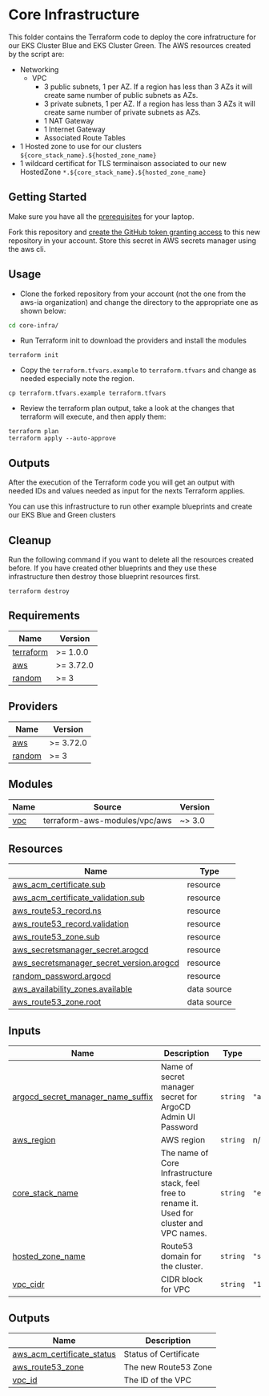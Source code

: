 # Core Infrastructure

This folder contains the Terraform code to deploy the core infratructure for our EKS Cluster Blue and EKS Cluster Green. The AWS resources created by the script are:

- Networking
  - VPC
    - 3 public subnets, 1 per AZ. If a region has less than 3 AZs it will create same number of public subnets as AZs.
    - 3 private subnets, 1 per AZ. If a region has less than 3 AZs it will create same number of private subnets as AZs.
    - 1 NAT Gateway
    - 1 Internet Gateway
    - Associated Route Tables
- 1 Hosted zone to use for our clusters `${core_stack_name}.${hosted_zone_name}`
- 1 wildcard certificat for TLS terminaison associated to our new HostedZone `*.${core_stack_name}.${hosted_zone_name}`

## Getting Started

Make sure you have all the [prerequisites](../README.md) for your laptop.

Fork this repository and [create the GitHub token granting access](https://docs.github.com/en/github/authenticating-to-github/creating-a-personal-access-token) to this new repository in your account. Store this secret in AWS secrets manager using the aws cli.

## Usage

- Clone the forked repository from your account (not the one from the aws-ia organization) and change the directory to the appropriate one as shown below:

```bash
cd core-infra/
```

- Run Terraform init to download the providers and install the modules

```shell
terraform init
```

- Copy the `terraform.tfvars.example` to `terraform.tfvars` and change as needed especially note the region.

```shell
cp terraform.tfvars.example terraform.tfvars
```

- Review the terraform plan output, take a look at the changes that terraform will execute, and then apply them:

```shell
terraform plan
terraform apply --auto-approve
```

## Outputs

After the execution of the Terraform code you will get an output with needed IDs and values needed as input for the nexts Terraform applies.

You can use this infrastructure to run other example blueprints and create our EKS Blue and Green clusters

## Cleanup

Run the following command if you want to delete all the resources created before. If you have created other blueprints and they use these infrastructure then destroy those blueprint resources first.

```shell
terraform destroy
```

<!-- BEGINNING OF PRE-COMMIT-TERRAFORM DOCS HOOK -->
## Requirements

| Name | Version |
|------|---------|
| <a name="requirement_terraform"></a> [terraform](#requirement\_terraform) | >= 1.0.0 |
| <a name="requirement_aws"></a> [aws](#requirement\_aws) | >= 3.72.0 |
| <a name="requirement_random"></a> [random](#requirement\_random) | >= 3 |

## Providers

| Name | Version |
|------|---------|
| <a name="provider_aws"></a> [aws](#provider\_aws) | >= 3.72.0 |
| <a name="provider_random"></a> [random](#provider\_random) | >= 3 |

## Modules

| Name | Source | Version |
|------|--------|---------|
| <a name="module_vpc"></a> [vpc](#module\_vpc) | terraform-aws-modules/vpc/aws | ~> 3.0 |

## Resources

| Name | Type |
|------|------|
| [aws_acm_certificate.sub](https://registry.terraform.io/providers/hashicorp/aws/latest/docs/resources/acm_certificate) | resource |
| [aws_acm_certificate_validation.sub](https://registry.terraform.io/providers/hashicorp/aws/latest/docs/resources/acm_certificate_validation) | resource |
| [aws_route53_record.ns](https://registry.terraform.io/providers/hashicorp/aws/latest/docs/resources/route53_record) | resource |
| [aws_route53_record.validation](https://registry.terraform.io/providers/hashicorp/aws/latest/docs/resources/route53_record) | resource |
| [aws_route53_zone.sub](https://registry.terraform.io/providers/hashicorp/aws/latest/docs/resources/route53_zone) | resource |
| [aws_secretsmanager_secret.arogcd](https://registry.terraform.io/providers/hashicorp/aws/latest/docs/resources/secretsmanager_secret) | resource |
| [aws_secretsmanager_secret_version.arogcd](https://registry.terraform.io/providers/hashicorp/aws/latest/docs/resources/secretsmanager_secret_version) | resource |
| [random_password.argocd](https://registry.terraform.io/providers/hashicorp/random/latest/docs/resources/password) | resource |
| [aws_availability_zones.available](https://registry.terraform.io/providers/hashicorp/aws/latest/docs/data-sources/availability_zones) | data source |
| [aws_route53_zone.root](https://registry.terraform.io/providers/hashicorp/aws/latest/docs/data-sources/route53_zone) | data source |

## Inputs

| Name | Description | Type | Default | Required |
|------|-------------|------|---------|:--------:|
| <a name="input_argocd_secret_manager_name_suffix"></a> [argocd\_secret\_manager\_name\_suffix](#input\_argocd\_secret\_manager\_name\_suffix) | Name of secret manager secret for ArgoCD Admin UI Password | `string` | `"argocd-admin-secret"` | no |
| <a name="input_aws_region"></a> [aws\_region](#input\_aws\_region) | AWS region | `string` | n/a | yes |
| <a name="input_core_stack_name"></a> [core\_stack\_name](#input\_core\_stack\_name) | The name of Core Infrastructure stack, feel free to rename it. Used for cluster and VPC names. | `string` | `"eks-blueprint"` | no |
| <a name="input_hosted_zone_name"></a> [hosted\_zone\_name](#input\_hosted\_zone\_name) | Route53 domain for the cluster. | `string` | `"sallaman.people.aws.dev"` | no |
| <a name="input_vpc_cidr"></a> [vpc\_cidr](#input\_vpc\_cidr) | CIDR block for VPC | `string` | `"10.0.0.0/16"` | no |

## Outputs

| Name | Description |
|------|-------------|
| <a name="output_aws_acm_certificate_status"></a> [aws\_acm\_certificate\_status](#output\_aws\_acm\_certificate\_status) | Status of Certificate |
| <a name="output_aws_route53_zone"></a> [aws\_route53\_zone](#output\_aws\_route53\_zone) | The new Route53 Zone |
| <a name="output_vpc_id"></a> [vpc\_id](#output\_vpc\_id) | The ID of the VPC |
<!-- END OF PRE-COMMIT-TERRAFORM DOCS HOOK -->
